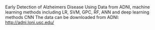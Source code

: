 Early Detection of Alzheimers Disease Using Data from ADNI, machine learning methods including LR, SVM, GPC, RF, ANN and deep learning methods CNN
The data can be downloaded from ADNI:  http://adni.loni.usc.edu/
